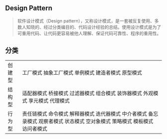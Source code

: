 ## Design Pattern

> 软件设计模式（Design pattern），又称设计模式，是一套被反复使用、多数人知晓的、经过分类编目的、代码设计经验的总结。使用设计模式是为了可重用代码、让代码更容易被他人理解、保证代码可靠性、程序的重用性。

## 分类
|         |            |
| ------------- |-------------|
| 创建型      | 工厂模式 抽象工厂模式 单例模式 建造者模式 原型模式|
| 结构型      | 适配器模式 桥接模式 过滤器模式 组合模式 装饰器模式 外观模式 享元模式 代理模式 |
| 行为型 |责任链模式 命令模式 解释器模式 迭代器模式 中介者模式 备忘录模式 观察者模式 状态模式 空对象模式 策略模式 模板模式 访问者模式|